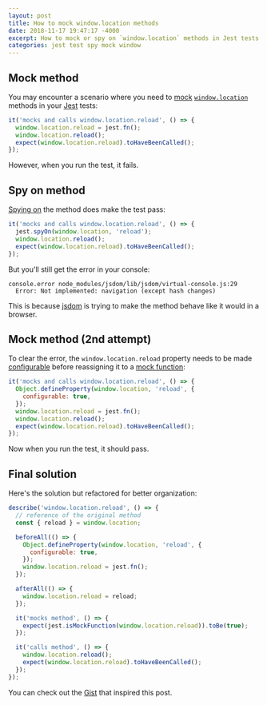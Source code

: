 ```yaml
---
layout: post
title: How to mock window.location methods
date: 2018-11-17 19:47:17 -4000
excerpt: How to mock or spy on `window.location` methods in Jest tests.
categories: jest test spy mock window
---
```


## Mock method

You may encounter a scenario where you need to [mock](https://jestjs.io/docs/en/mock-function-api) [`window.location`](https://developer.mozilla.org/docs/Web/API/Location#Methods) methods in your [Jest](https://jestjs.io/) tests:

```js
it('mocks and calls window.location.reload', () => {
  window.location.reload = jest.fn();
  window.location.reload();
  expect(window.location.reload).toHaveBeenCalled();
});
```

However, when you run the test, it fails.

## Spy on method

[Spying on](https://jestjs.io/docs/en/jest-object#jestspyonobject-methodname) the method does make the test pass:

```js
it('mocks and calls window.location.reload', () => {
  jest.spyOn(window.location, 'reload');
  window.location.reload();
  expect(window.location.reload).toHaveBeenCalled();
});
```

But you'll still get the error in your console:

```
console.error node_modules/jsdom/lib/jsdom/virtual-console.js:29
  Error: Not implemented: navigation (except hash changes)
```

This is because [jsdom](https://github.com/jsdom/jsdom) is trying to make the method behave like it would in a browser.

## Mock method (2nd attempt)

To clear the error, the `window.location.reload` property needs to be made [configurable](https://developer.mozilla.org/docs/Web/JavaScript/Reference/Global_Objects/Object/defineProperty#Description) before reassigning it to a [mock function](https://jestjs.io/docs/en/jest-object#jestfnimplementation):

```js
it('mocks and calls window.location.reload', () => {
  Object.defineProperty(window.location, 'reload', {
    configurable: true,
  });
  window.location.reload = jest.fn();
  window.location.reload();
  expect(window.location.reload).toHaveBeenCalled();
});
```

Now when you run the test, it should pass.

## Final solution

Here's the solution but refactored for better organization:

```js
describe('window.location.reload', () => {
  // reference of the original method
  const { reload } = window.location;

  beforeAll(() => {
    Object.defineProperty(window.location, 'reload', {
      configurable: true,
    });
    window.location.reload = jest.fn();
  });

  afterAll(() => {
    window.location.reload = reload;
  });

  it('mocks method', () => {
    expect(jest.isMockFunction(window.location.reload)).toBe(true);
  });

  it('calls method', () => {
    window.location.reload();
    expect(window.location.reload).toHaveBeenCalled();
  });
});
```

You can check out the [Gist](https://gist.github.com/remarkablemark/5cb571a13a6635ab89cf2bb47dc004a3) that inspired this post.
